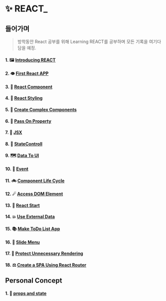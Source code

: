 # ✨ REACT_

## 들어가며
> 방학동안 React 공부를 위해 Learning REACT를 공부하며 모든 기록을 여기다 담을 예정.


#### 1. 🖼 [Introducing REACT](https://github.com/leehosu/react-tutorial/blob/master/study/IntroducingREACT.md)

#### 2. 👁 [First React APP](https://github.com/leehosu/react-tutorial/blob/master/study/FirstReactApp.md)

#### 3. 🎡 [React Component](https://github.com/leehosu/react-tutorial/blob/master/study/ReactComponent.md)

#### 4. 👔 [React Styling](https://github.com/leehosu/react-tutorial/blob/master/study/ReactStyling.md)

#### 5. 🎈 [Create Complex Components](https://github.com/leehosu/react-tutorial/blob/master/study/complexComponent.md)

#### 6. 🧤 [Pass On Property](https://github.com/leehosu/react-tutorial/blob/master/study/PassProperty.md)

#### 7. 🗽 [JSX](https://github.com/leehosu/react-tutorial/blob/master/study/JSX.md)

#### 8. 🤞 [StateControll](https://github.com/leehosu/react-tutorial/blob/master/study/StateControll.md)

#### 9. 🗺  [Data To UI](https://github.com/leehosu/react-tutorial/blob/master/study/DataToUI.md)

#### 10. 🎉 [Event](https://github.com/leehosu/react-tutorial/blob/master/study/Event.md)

#### 11. 🚲 [Component Life Cycle](https://github.com/leehosu/react-tutorial/blob/master/study/ComponentLifecycle.md)

#### 12. ☄ [Access DOM Element](https://github.com/leehosu/react-tutorial/blob/master/study/AccessDOM.md)

#### 13. 👶 [React Start](https://github.com/leehosu/react-tutorial/blob/master/Training/ReactStart.md)

#### 14. 💥 [Use External Data](https://github.com/leehosu/react-tutorial/blob/master/Training/UseExternalData.md)

#### 15. 📚 [Make ToDo List App](https://github.com/leehosu/react-tutorial/blob/master/Training/MakeToDoList.md)

#### 16. 📃 [Slide Menu](https://github.com/leehosu/react-tutorial/blob/master/Training/SlideMenu.md)

#### 17. 🔧 [Protect Unnecessary Rendering](https://github.com/leehosu/react-tutorial/blob/master/Training/ProtectRendering.md)

#### 18. ⚖ [Create a SPA Using React Router](https://github.com/leehosu/react-tutorial/blob/master/Training/CreateSPA.md)

## Personal Concept

#### 1. 🧛‍ [props and state](https://github.com/leehosu/react-tutorial/blob/master/study/personal/PropsAndState.md)